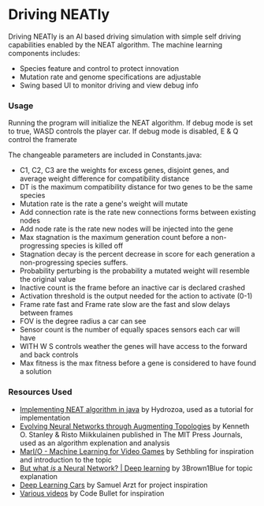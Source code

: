 # Driving NEATly


Driving NEATly is an AI based driving simulation with simple self driving capabilities enabled by the NEAT algorithm.
The machine learning components includes:
  - Species feature and control to protect innovation
  - Mutation rate and genome specifications are adjustable
  - Swing based UI to monitor driving and view debug info


### Usage
Running the program will initialize the NEAT algorithm.
If debug mode is set to true, WASD controls the player car. If debug mode is disabled, E & Q control the framerate

The changeable parameters are included in Constants.java:
- C1, C2, C3 are the weights for excess genes, disjoint genes, and average weight difference for compatibility distance
- DT is the maximum compatibility distance for two genes to be the same species
- Mutation rate is the rate a gene's weight will mutate
- Add connection rate is the rate new connections forms between existing nodes
- Add node rate is the rate new nodes will be injected into the gene
- Max stagnation is the maximum generation count before a non-progressing species is killed off
- Stagnation decay is the percent decrease in score for each generation a non-progressing species suffers.
- Probability perturbing is the probability a mutated weight will resemble the original value
- Inactive count is the frame before an inactive car is declared crashed
- Activation threshold is the output needed for the action to activate (0-1)
- Frame rate fast and Frame rate slow are the fast and slow delays between frames
- FOV is the degree radius a car can see
- Sensor count is the number of equally spaces sensors each car will have
- WITH W S controls weather the genes will have access to the forward and back controls
- Max fitness is the max fitness before a gene is considered to have found a solution

### Resources Used

- [Implementing NEAT algorithm in java] by Hydrozoa, used as a tutorial for implementation
- [Evolving Neural Networks through Augmenting Topologies] by Kenneth O. Stanley & Risto Miikkulainen 
published in The MIT Press Journals, used as an algorithm explenation and analysis
- [MarI/O - Machine Learning for Video Games] by Sethbling for inspiration and introduction to the topic
- [But what *is* a Neural Network? | Deep learning] by 3Brown1Blue for topic explanation
- [Deep Learning Cars] by Samuel Arzt for project inspiration
- [Various videos] by Code Bullet for inspiration 


[//]: #

   [Implementing NEAT algorithm in java]: <https://www.youtube.com/watch?v=1I1eG-WLLrY>
   [Evolving Neural Networks through Augmenting Topologies]: <http://nn.cs.utexas.edu/downloads/papers/stanley.ec02.pdf>
   [MarI/O - Machine Learning for Video Games]: https://www.youtube.com/watch?v=qv6UVOQ0F44
   [But what *is* a Neural Network? | Deep learning]: https://www.youtube.com/watch?v=aircAruvnKk
   [Deep Learning Cars]: https://www.youtube.com/watch?v=Aut32pR5PQA
   [Various videos]: https://www.youtube.com/channel/UC0e3QhIYukixgh5VVpKHH9Q/featured
